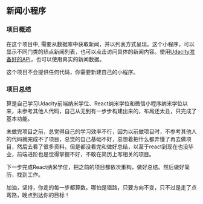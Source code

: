 ## 新闻小程序

### 项目概述

在这个项目中, 需要从数据库中获取新闻，并以列表方式呈现。这个小程序，可以显示不同门类的热点新闻列表，也可以点击访问具体的新闻内容。使用[Udacity准备好的API](https://github.com/udacity/cn-wechat-weather/blob/default-1-1/news_project/news_api.md)，也可以使用真实的新闻数据。

这个项目不会提供任何代码，你需要新建自己的小程序。

### 项目总结

算是自己学习Udacity前端纳米学位、React纳米学位和微信小程序纳米学位以来，未参考其他人代码，自己从无到有一步步构建出来的，布局还太丑，只完成了基本功能。

未做完项目之前，总觉得自己的学习效率不行，因为以前做项目时，不参考其他人的代码就完成不了项目，总觉的自己基础不好，总想着把什么都弄懂了再去做项目，然后去看了很多资料，但是都没看完和做好总结，以至于react到现在也没毕业，前端进阶也是觉得掌握不好，不敢在简历上写相关的项目。

下一步完成React纳米学位，把之前的项目都依次重构，做好总结。然后做好简历，找到工作。

加油，坚持，你走的每一步都算数。哪怕是错路，只要方向不变，只不过是走了点弯路，晚点到达你的目标！